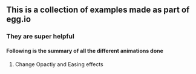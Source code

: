 ## This is a collection of examples made as part of egg.io 

### They are super helpful

#### Following is the summary of all the different animations done

1. Change Opactiy and Easing effects
